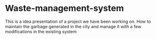 # Waste-management-system
This is a idea presentation of a project we have been working on. How to maintain the garbage generated in the city and manage it with a few modifications in the existing system 
